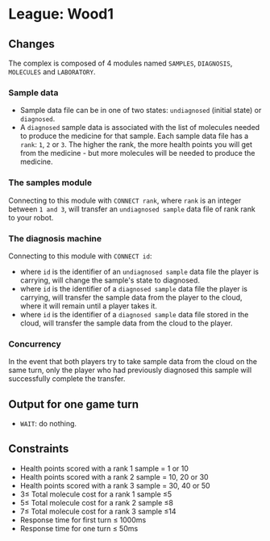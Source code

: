 # League: Wood1

## Changes
The complex is composed of 4 modules named `SAMPLES`, `DIAGNOSIS`, `MOLECULES` and `LABORATORY`. 

### Sample data
* Sample data file can be in one of two states: `undiagnosed` (initial state) or `diagnosed`.
* A `diagnosed` sample data is associated with the list of molecules needed to produce the medicine for that sample.
Each sample data file has a `rank`: `1`, `2` or `3`. The higher the rank, the more health points you will get from the medicine - but more molecules will be needed to produce the medicine.

### The samples module
Connecting to this module with `CONNECT rank`, where `rank` is an integer between `1 and 3`, will transfer an `undiagnosed sample` data file of rank rank to your robot.

### The diagnosis machine
Connecting to this module with `CONNECT id`:
* where `id` is the identifier of an `undiagnosed sample` data file the player is carrying, will change the sample's state to diagnosed.
* where `id` is the identifier of a `diagnosed sample` data file the player is carrying, will transfer the sample data from the player to the cloud, where it will remain until a player takes it.
* where `id` is the identifier of a `diagnosed sample` data file stored in the cloud, will transfer the sample data from the cloud to the player.

### Concurrency
In the event that both players try to take sample data from the cloud on the same turn, only the player who had previously diagnosed this sample will successfully complete the transfer.

## Output for one game turn
* `WAIT`: do nothing.

## Constraints
* Health points scored with a rank 1 sample = 1 or 10
* Health points scored with a rank 2 sample = 10, 20 or 30
* Health points scored with a rank 3 sample = 30, 40 or 50
* 3≤ Total molecule cost for a rank 1 sample ≤5
* 5≤ Total molecule cost for a rank 2 sample ≤8
* 7≤ Total molecule cost for a rank 3 sample ≤14
* Response time for first turn ≤ 1000ms 
* Response time for one turn ≤ 50ms
